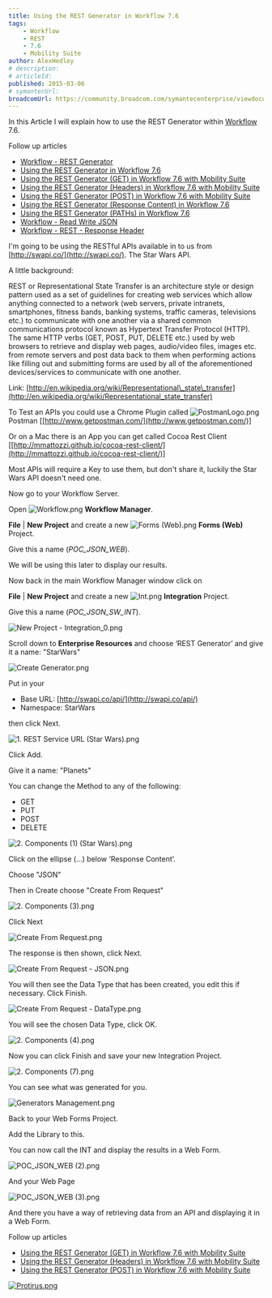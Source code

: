 ```yaml
---
title: Using the REST Generator in Workflow 7.6
tags:
    - Workflow
    - REST
    - 7.6
    - Mobility Suite
author: AlexHedley
# description: 
# articleId: 
published: 2015-03-06
# symantecUrl:
broadcomUrl: https://community.broadcom.com/symantecenterprise/viewdocument/using-the-rest-generator-in-workflo?CommunityKey=04ead5e9-3643-4118-b853-afa5a58710c6&tab=librarydocuments
---
```


In this Article I will explain how to use the REST Generator within [Workflow](http://www.symantec.com/connect/workflow-servicedesk) 7.6.
  
Follow up articles[​](https://community.broadcom.com/symantecenterprise/viewdocument?DocumentKey=a2dcdd55-e5af-4a79-98fb-20316278b763&amp;CommunityKey=04ead5e9-3643-4118-b853-afa5a58710c6&amp;tab=librarydocuments)
  
- [Workflow - REST Generator](https://community.broadcom.com/symantecenterprise/viewdocument?DocumentKey=0c51c681-c801-4bcb-a02d-2c9c33c76f78&amp;CommunityKey=04ead5e9-3643-4118-b853-afa5a58710c6&amp;tab=librarydocuments)
- [Using the REST Generator in Workflow 7.6](https://community.broadcom.com/symantecenterprise/viewdocument?DocumentKey=e7c91120-a123-4625-979d-1734c77e75d7&amp;CommunityKey=04ead5e9-3643-4118-b853-afa5a58710c6&amp;tab=librarydocuments)
- [Using the REST Generator (GET) in Workflow 7.6 with Mobility Suite](https://community.broadcom.com/symantecenterprise/viewdocument?DocumentKey=a2dcdd55-e5af-4a79-98fb-20316278b763&amp;CommunityKey=04ead5e9-3643-4118-b853-afa5a58710c6&amp;tab=librarydocuments)
- [Using the REST Generator (Headers) in Workflow 7.6 with Mobility Suite](https://community.broadcom.com/symantecenterprise/viewdocument?DocumentKey=9436681a-270e-439f-ae3d-3b20b9a25341&amp;CommunityKey=04ead5e9-3643-4118-b853-afa5a58710c6&amp;tab=librarydocuments)
- [Using the REST Generator (POST) in Workflow 7.6 with Mobility Suite](https://community.broadcom.com/symantecenterprise/viewdocument?DocumentKey=f63d5608-8e51-43fb-a09e-c38ebca50cff&amp;CommunityKey=04ead5e9-3643-4118-b853-afa5a58710c6&amp;tab=librarydocuments)
- [Using the REST Generator (Response Content) in Workflow 7.6](https://community.broadcom.com/symantecenterprise/viewdocument?DocumentKey=70c640bd-f482-4db4-b56b-3770a85df85d&amp;CommunityKey=04ead5e9-3643-4118-b853-afa5a58710c6&amp;tab=librarydocuments)
- [Using the REST Generator (PATHs) in Workflow 7.6](https://community.broadcom.com/symantecenterprise/viewdocument?DocumentKey=e7c884d3-48d6-4f07-abfa-b6826cf35ae8&amp;CommunityKey=04ead5e9-3643-4118-b853-afa5a58710c6&amp;tab=librarydocuments)
- [Workflow - Read Write JSON](https://community.broadcom.com/symantecenterprise/viewdocument?DocumentKey=d8050704-5515-4e3c-8f82-0bc67a8260dc&amp;CommunityKey=04ead5e9-3643-4118-b853-afa5a58710c6&amp;tab=librarydocuments)
- [Workflow - REST - Response Header](https://community.broadcom.com/symantecenterprise/viewdocument?DocumentKey=92aa8f35-4dda-4afd-8639-1452c5e7e666&amp;CommunityKey=04ead5e9-3643-4118-b853-afa5a58710c6&amp;tab=librarydocuments)

I'm going to be using the RESTful APIs available in to us from [http://swapi.co/](http://swapi.co/). The Star Wars API.
  
A little background:
  
REST or Representational State Transfer is an architecture style or design pattern used as a set of guidelines for creating web services which allow anything connected to a network (web servers, private intranets, smartphones, fitness bands, banking systems, traffic cameras, televisions etc.) to communicate with one another via a shared common communications protocol known as Hypertext Transfer Protocol (HTTP). The same HTTP verbs (GET, POST, PUT, DELETE etc.) used by web browsers to retrieve and display web pages, audio/video files, images etc. from remote servers and post data back to them when performing actions like filling out and submitting forms are used by all of the aforementioned devices/services to communicate with one another.
  
Link: [http://en.wikipedia.org/wiki/Representational\_state\_transfer](http://en.wikipedia.org/wiki/Representational_state_transfer)
  
To Test an APIs you could use a Chrome Plugin called ![PostmanLogo.png](images\article-3359911-files_PostmanLogo.png)Postman [[http://www.getpostman.com/](http://www.getpostman.com/)]
  
Or on a Mac there is an App you can get called Cocoa Rest Client [[http://mmattozzi.github.io/cocoa-rest-client/](http://mmattozzi.github.io/cocoa-rest-client/)]
  
Most APIs will require a Key to use them, but don't share it, luckily the Star Wars API doesn't need one.
  
Now go to your Workflow Server.
  
Open ![Workflow.png](images\article-3359911-files_Workflow.png) **Workflow Manager**.
  
**File** | **New Project** and create a new ![Forms (Web).png](images\Forms%2520%2528Web%2529.png) **Forms (Web)** Project.
  
Give this a name (*POC\_JSON\_WEB*).
  
We will be using this later to display our results.

Now back in the main Workflow Manager window click on
  
**File** | **New Project** and create a new ![Int.png](images\article-3359911-files_Int.png) **Integration** Project.
  
Give this a name (*POC\_JSON\_SW\_INT*).
  
![New Project - Integration_0.png](images\article-3359911-files_New+Project+-+Integration_0.png)
  
Scroll down to **Enterprise Resources** and choose ‘REST Generator’ and give it a name: "StarWars"
  
![Create Generator.png](images\article-3359911-files_Create+Generator.png)
  
Put in your

- Base URL: [http://swapi.co/api/](http://swapi.co/api/)
- Namespace: StarWars

then click Next.
  
![1. REST Service URL (Star Wars).png](images\1.%2520REST%2520Service%2520URL%2520%2528Star%2520Wars%2529.png)
  
Click Add.
  
Give it a name: "Planets"
  
You can change the Method to any of the following:

- GET
- PUT
- POST
- DELETE

![2. Components (1) (Star Wars).png](images\2.%2520Components%2520%25281%2529%2520%2528Star%2520Wars%2529.png)
  
Click on the ellipse (…) below ‘Response Content’.
  
Choose "JSON"
  
Then in Create choose "Create From Request"
  
![2. Components (3).png](images\2.%2520Components%2520%25283%2529.png)
  
Click Next
  
![Create From Request.png](images\article-3359911-files_Create+From+Request.png)
  
The response is then shown, click Next.
  
![Create From Request - JSON.png](images\article-3359911-files_Create+From+Request+-+JSON.png)
  
You will then see the Data Type that has been created, you edit this if necessary. Click Finish.
  
![Create From Request - DataType.png](images\article-3359911-files_Create+From+Request+-+DataType.png)
  
You will see the chosen Data Type, click OK.
  
![2. Components (4).png](images\2.%2520Components%2520%25284%2529.png)
  
Now you can click Finish and save your new Integration Project.
  
![2. Components (7).png](images\2.%2520Components%2520%25287%2529.png)
  
You can see what was generated for you.
  
![Generators Management.png](images\article-3359911-files_Generators+Management.png)

Back to your Web Forms Project.
  
Add the Library to this.
  
You can now call the INT and display the results in a Web Form.
  
![POC_JSON_WEB (2).png](images\POC_JSON_WEB%2520%25282%2529.png)
  
And your Web Page
  
![POC_JSON_WEB (3).png](images\POC_JSON_WEB%2520%25283%2529.png)
  
And there you have a way of retrieving data from an API and displaying it in a Web Form.
  
Follow up articles

- [Using the REST Generator (GET) in Workflow 7.6 with Mobility Suite](https://community.broadcom.com/symantecenterprise/viewdocument?DocumentKey=a2dcdd55-e5af-4a79-98fb-20316278b763&amp;CommunityKey=04ead5e9-3643-4118-b853-afa5a58710c6&amp;tab=librarydocuments)
- [Using the REST Generator (Headers) in Workflow 7.6 with Mobility Suite](https://community.broadcom.com/symantecenterprise/viewdocument?DocumentKey=9436681a-270e-439f-ae3d-3b20b9a25341&amp;CommunityKey=04ead5e9-3643-4118-b853-afa5a58710c6&amp;tab=librarydocuments)
- [Using the REST Generator (POST) in Workflow 7.6 with Mobility Suite](https://community.broadcom.com/symantecenterprise/viewdocument?DocumentKey=f63d5608-8e51-43fb-a09e-c38ebca50cff&amp;CommunityKey=04ead5e9-3643-4118-b853-afa5a58710c6&amp;tab=librarydocuments)

[![Protirus.png](images\article-3359911-files_Protirus.png)](http://protirus.com/)
